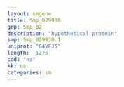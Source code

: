 ```yaml
---
layout: smgene
title: Smp_029930
grp: Smp_02
description: "hypothetical protein"
smp: Smp_029930.1
uniprot: "G4VFJ5"
length:  1275
cdd: "ns"
kk: ns
categories: sm
---
```

